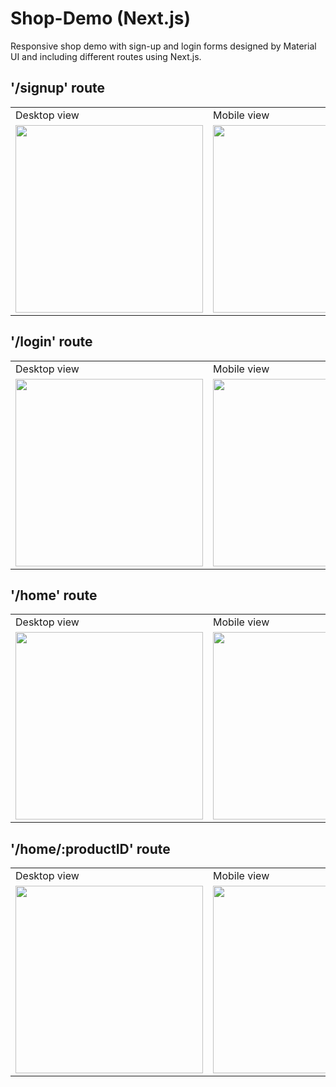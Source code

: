 # Shop-Demo (Next.js)

Responsive shop demo with sign-up and login forms designed by Material UI and including different routes using Next.js.

## '/signup' route

<table>
  <tr>
    <td>Desktop view</td>
    <td>Mobile view</td>
  </tr>
  <tr>
    <td><img src="https://github.com/ashoaa/Shop-Demo/assets/105010382/b6f3143e-1f2e-4cdb-9f81-f8235bced303" height=300</td>
    <td><img src="https://github.com/ashoaa/Shop-Demo/assets/105010382/9ec01d67-fe35-4d82-8f0b-2180ba52a144" height=300 ></td>
  </tr>
 </table>

## '/login' route

<table>
  <tr>
    <td>Desktop view</td>
    <td>Mobile view</td>
  </tr>
  <tr>
    <td><img src="https://github.com/ashoaa/Shop-Demo/assets/105010382/0c7d2fe3-1a55-48c0-bd7a-95e093e927df" height=300</td>
    <td><img src="https://github.com/ashoaa/Shop-Demo/assets/105010382/9916f401-7399-4369-afcf-666a3a243e23" height=300 ></td>
  </tr>
 </table>

## '/home' route

<table>
  <tr>
    <td>Desktop view</td>
    <td>Mobile view</td>
  </tr>
  <tr>
    <td><img src="https://github.com/ashoaa/Shop-Demo/assets/105010382/32ab263c-f106-422a-9028-0f9ce9d89acc" height=300</td>
    <td><img src="https://github.com/ashoaa/Shop-Demo/assets/105010382/da4345e1-f149-4afd-80db-93c6f335d866" height=300 ></td>
  </tr>
 </table>

## '/home/:productID' route

<table>
  <tr>
    <td>Desktop view</td>
    <td>Mobile view</td>
  </tr>
  <tr>
    <td><img src="https://github.com/ashoaa/Shop-Demo/assets/105010382/9d6cee62-dc47-4adc-8c23-d7ca1c2091fa" height=300</td>
    <td><img src="https://github.com/ashoaa/Shop-Demo/assets/105010382/dc76e61e-9f53-4d2e-a11b-1f0a6b523b24" height=300 ></td>
  </tr>
 </table>
